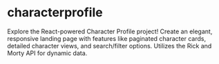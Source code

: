 # characterprofile
Explore the React-powered Character Profile project! Create an elegant, responsive landing page with features like paginated character cards, detailed character views, and search/filter options. Utilizes the Rick and Morty API for dynamic data.
